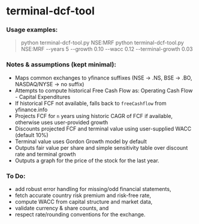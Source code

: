 # terminal-dcf-tool


### Usage examples:
  > python terminal-dcf-tool.py NSE:MRF
  > python terminal-dcf-tool.py NSE:MRF --years 5 --growth 0.10 --wacc 0.12 --terminal-growth 0.03

### Notes & assumptions (kept minimal):
 - Maps common exchanges to yfinance suffixes (NSE -> .NS, BSE -> .BO, NASDAQ/NYSE -> no suffix)
 - Attempts to compute historical Free Cash Flow as: Operating Cash Flow - Capital Expenditures
 - If historical FCF not available, falls back to `freeCashflow` from yfinance.info
 - Projects FCF for `n` years using historic CAGR of FCF if available, otherwise uses user-provided growth
 - Discounts projected FCF and terminal value using user-supplied WACC (default 10%)
 - Terminal value uses Gordon Growth model by default
 - Outputs fair value per share and simple sensitivity table over discount rate and terminal growth
 - Outputs a graph for the price of the stock for the last year.

### To Do:
 - add robust error handling for missing/odd financial statements,
 - fetch accurate country risk premium and risk-free rate,
 - compute WACC from capital structure and market data,
 - validate currency & share counts, and
 - respect rate/rounding conventions for the exchange.